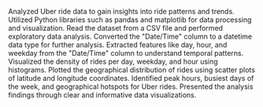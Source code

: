 Analyzed Uber ride data to gain insights into ride patterns and trends.
Utilized Python libraries such as pandas and matplotlib for data processing and visualization.
Read the dataset from a CSV file and performed exploratory data analysis.
Converted the "Date/Time" column to a datetime data type for further analysis.
Extracted features like day, hour, and weekday from the "Date/Time" column to understand temporal patterns.
Visualized the density of rides per day, weekday, and hour using histograms.
Plotted the geographical distribution of rides using scatter plots of latitude and longitude coordinates.
Identified peak hours, busiest days of the week, and geographical hotspots for Uber rides.
Presented the analysis findings through clear and informative data visualizations.
